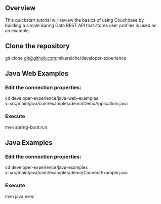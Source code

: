 

## Overview
This quickstart tutorial will review the basics of using Couchbase by building a simple Spring Data REST API that stores user profiles is used as an example.

## Clone the repository

git clone git@github.com:mikereiche/developer-experience


## Java Web Examples

### Edit the connection properties:

cd developer-experience/java-web-examples  
vi src/main/java/com/examples/demo/DemoApplication.java

### Execute 

mvn spring-boot:run


## Java Examples

### Edit the connection properties:

cd developer-experience/java-examples  
vi src/main/java/com/examples/demo/ConnectExample.java

### Execute 

mvn java:exec


